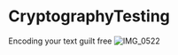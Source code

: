 # CryptographyTesting

Encoding your text guilt free
![IMG_0522](https://user-images.githubusercontent.com/79333862/230939736-cdd307d8-2a25-4daf-ac1c-e0c0ee9b2b67.jpg)
